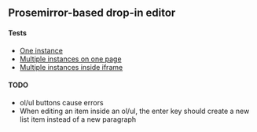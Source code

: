 ## Prosemirror-based drop-in editor

#### Tests

- [One instance](https://bryanbuchanan.github.io/texteditor/test/)
- [Multiple instances on one page](https://bryanbuchanan.github.io/texteditor/test/multiple.html)
- [Multiple instances inside iframe](https://bryanbuchanan.github.io/texteditor/test/frame.html)

#### TODO

- ol/ul buttons cause errors
- When editing an item inside an ol/ul, the enter key should create a new list item instead of a new paragraph


